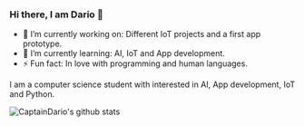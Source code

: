 ### Hi there, I am Dario 👋


- 🔭 I’m currently working on: Different IoT projects and a first app prototype.
- 🌱 I’m currently learning: AI, IoT and App development.
- ⚡ Fun fact: In love with programming and human languages.


I am a computer science student with interested in AI, App development, IoT and Python.

![CaptainDario's github stats](https://github-readme-stats.vercel.app/api?username=captaindario&count_private=true)

